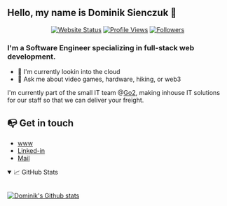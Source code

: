 ## Hello, my name is Dominik Sienczuk 👋

<div align="center">
  
  [![Website Status][website-status]][Domski]
  [![Profile Views][profile-views]][github]
  [![Followers][followers]][followers-stat]
  
</div>

### I'm a Software Engineer specializing in full-stack web development.

- 🌱 I'm currently lookin into the cloud
- 💬 Ask me about video games, hardware, hiking, or web3

I'm currently part of the small IT team @[Go2][go2], making inhouse IT solutions for our staff so that we can deliver your freight.

## 📭 Get in touch

* [www][Domski]
* [Linked-in][Linkedin]
* [Mail] 


<details open>
  <summary>📈 GitHub Stats</summary>
  
  <br>
  
  [![Dominik's Github stats][stats]][readme-stats]
  
</details>

[Domski]: https://domsk.dev
[website-status]: https://img.shields.io/website?url=https%3A%2F%2Fdomsk.dev
[go2]: https://go2.us
[Linkedin]: https://www.linkedin.com/in/dominiks007/
[Mail]: mailto:dominiksk09@gmail.com
[stats]: https://github-readme-stats.vercel.app/api?username=dominikS007&show_icons=true&count_private=true&theme=radical
[readme-stats]: https://github.com/anuraghazra/github-readme-stats
[profile-views]: https://komarev.com/ghpvc/?username=dominikS007
[github]: https://github.com/dominikS007
[followers]: https://img.shields.io/github/followers/dominikS007
[followers-stat]: https://github.com/dominikS007?tab=followers
<!--
**dominikS007/dominikS007** is a ✨ _special_ ✨ repository because its `README.md` (this file) appears on your GitHub profile.

Here are some ideas to get you started:

- 🔭 I’m currently working on ...
- 🌱 I’m currently learning ...
- 👯 I’m looking to collaborate on ...
- 🤔 I’m looking for help with ...
- 💬 Ask me about ...
- 📫 How to reach me: ...
- 😄 Pronouns: ...
- ⚡ Fun fact: ...
[![JavaScript](https://img.shields.io/badge/-JavaScript-000?&logo=JavaScript&logoColor=ddc508)](https://github.com/dominikS007?tab=repositories&q=&type=&language=javascript)
-->
